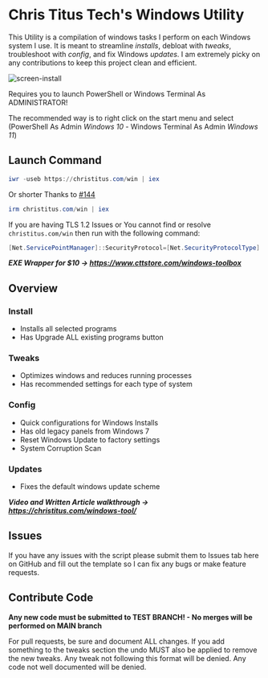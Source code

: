# Chris Titus Tech's Windows Utility

This Utility is a compilation of windows tasks I perform on each Windows system I use. It is meant to streamline _installs_, debloat with _tweaks_, troubleshoot with _config_, and fix Windows _updates_. I am extremely picky on any contributions to keep this project clean and efficient.

![screen-install](screen-install.png)

Requires you to launch PowerShell or Windows Terminal As ADMINISTRATOR!

The recommended way is to right click on the start menu and select (PowerShell As Admin _Windows 10_ - Windows Terminal As Admin _Windows 11_)

## Launch Command

```powershell
iwr -useb https://christitus.com/win | iex
```

Or shorter Thanks to [#144](https://github.com/ChrisTitusTech/winutil/issues/144)

```powershell
irm christitus.com/win | iex
```

If you are having TLS 1.2 Issues or You cannot find or resolve `christitus.com/win` then run with the following command:

```powershell
[Net.ServicePointManager]::SecurityProtocol=[Net.SecurityProtocolType]::Tls12;iex(New-Object Net.WebClient).DownloadString('https://raw.githubusercontent.com/ChrisTitusTech/winutil/main/winutil.ps1')
```

***EXE Wrapper for $10 → https://www.cttstore.com/windows-toolbox***

## Overview

### Install

- Installs all selected programs
- Has Upgrade ALL existing programs button

### Tweaks

- Optimizes windows and reduces running processes
- Has recommended settings for each type of system

### Config

- Quick configurations for Windows Installs
- Has old legacy panels from Windows 7
- Reset Windows Update to factory settings
- System Corruption Scan

### Updates

- Fixes the default windows update scheme

***Video and Written Article walkthrough → https://christitus.com/windows-tool/***

## Issues

If you have any issues with the script please submit them to Issues tab here on GitHub and fill out the template so I can fix any bugs or make feature requests.

## Contribute Code

**Any new code must be submitted to TEST BRANCH! - No merges will be performed on MAIN branch**

For pull requests, be sure and document ALL changes. If you add something to the tweaks section the undo MUST also be applied to remove the new tweaks. Any tweak not following this format will be denied. Any code not well documented will be denied.
